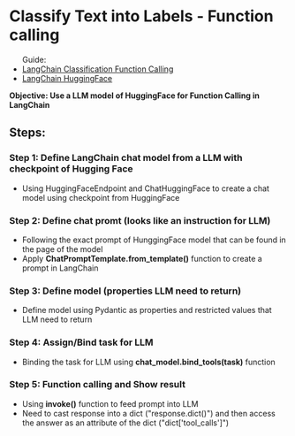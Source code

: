<h1>Classify Text into Labels - Function calling</h1>

<ul>
    Guide:
    <li><a href='https://python.langchain.com/docs/tutorials/classification/'>LangChain Classification Function Calling</a></li>
    <li><a href='https://python.langchain.com/docs/integrations/providers/huggingface/'>LangChain HuggingFace</a></li>
</ul>


<p>
    <b>
    Objective: Use a LLM model of HuggingFace for Function Calling in LangChain
    </b>
</p>

<h2>Steps:</h2>

<h3>Step 1: Define LangChain chat model from a LLM with checkpoint of Hugging Face</h3>
<ul>
    <li>Using HuggingFaceEndpoint and ChatHuggingFace to create a chat model using checkpoint from HuggingFace</li>
</ul>
<h3>Step 2: Define chat promt (looks like an instruction for LLM)</h3>
<ul>
    <li>Following the exact prompt of HunggingFace model that can be found in the page of the model</li>
    <li>Apply <b>ChatPromptTemplate.from_template()</b> function to create a prompt in LangChain</li>
</ul>
<h3>Step 3: Define model (properties LLM need to return)</h3>
<ul>
    <li>Define model using Pydantic as properties and restricted values that LLM need to return</li>
</ul>
<h3>Step 4: Assign/Bind task for LLM</h3>
<ul>
    <li>Binding the task for LLM using <b>chat_model.bind_tools(task)</b> function</li>
</ul>
<h3>Step 5: Function calling and Show result</h3>
<ul>
    <li>Using <b>invoke()</b> function to feed prompt into LLM</li>
    <li>Need to cast response into a dict ("response.dict()") and then access the answer as an attribute of the dict ("dict['tool_calls']")</li>
</ul>

